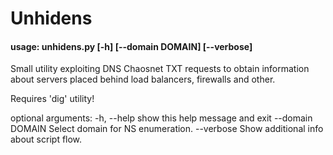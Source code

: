 # Unhidens
#### usage: unhidens.py [-h] [--domain DOMAIN] [--verbose]

Small utility exploiting DNS Chaosnet TXT requests to obtain information about
servers placed behind load balancers, firewalls and other.

Requires 'dig' utility!

optional arguments:
  -h, --help       show this help message and exit
  --domain DOMAIN  Select domain for NS enumeration.
  --verbose        Show additional info about script flow.
